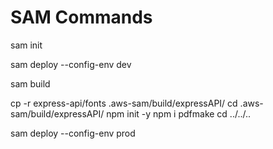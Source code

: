 # SAM Commands

sam init

sam deploy --config-env dev

sam build

cp -r express-api/fonts .aws-sam/build/expressAPI/
cd .aws-sam/build/expressAPI/
npm init -y
npm i pdfmake
cd ../../..

sam deploy --config-env prod
